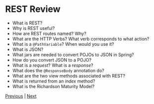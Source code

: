 # REST Review
* What is REST?
* Why is REST useful?
* How are REST routes named? Why?
* What are the HTTP Verbs? What verb corresponds to what action?
* What is a `@PathVariable`? When would you use it?
* What is JSON?
* What jars are needed to convert POJOs to JSON in Spring?
* How do you convert JSON to a POJO?
* What is a *request*? What is a *response*?
* What does the `@ResponseBody` annotation do?
* What are the two view methods associated with REST?
* What is returned from an *index* method?
* What is the Richardson Maturity Model?

[Previous](richardson.md) | [Next](../README.md)
